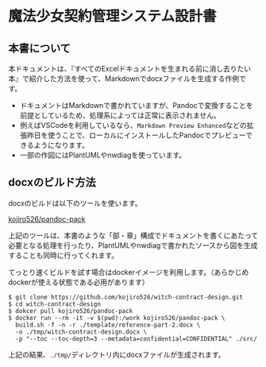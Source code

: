 # 魔法少女契約管理システム設計書

## 本書について

本ドキュメントは、『すべてのExcelドキュメントを生まれる前に消し去りたい本』で紹介した方法を使って、Markdownでdocxファイルを生成する作例です。

- ドキュメントはMarkdownで書かれていますが、Pandocで変換することを前提としているため、処理系によっては正常に表示されません。
- 例えばVSCodeを利用しているなら、`Markdown Preview Enhanced`などの拡張昨日を使うことで、ローカルにインストールしたPandocでプレビューできるようになります。
- 一部の作図にはPlantUMLやnwdiagを使っています。

## docxのビルド方法

docxのビルドは以下のツールを使います。

[kojiro526/pandoc-pack](https://github.com/kojiro526/pandoc-pack)

上記のツールは、本書のような「部・章」構成でドキュメントを書くにあたって必要となる処理を行ったり、PlantUMLやnwdiagで書かれたソースから図を生成することも同時に行ってくれます。

てっとり速くビルドを試す場合はdockerイメージを利用します。（あらかじめdockerが使える状態である必用があります）

```
$ git clone https://github.com/kojiro526/witch-contract-design.git
$ cd witch-contract-design
$ dokcer pull kojiro526/pandoc-pack
$ docker run --rm -it -v $(pwd):/work kojiro526/pandoc-pack \
  build.sh -f -n -r ./template/reference-part-2.docx \
  -o ./tmp/witch-contract-design.docx \
  -p "--toc --toc-depth=3 --metadata=confidential=CONFIDENTIAL" ./src/
```

上記の結果、`./tmp/`ディレクトリ内にdocxファイルが生成されます。
